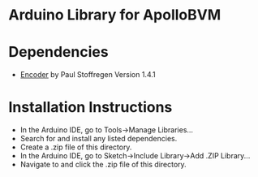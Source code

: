 # Arduino Library for ApolloBVM #

# Dependencies #
  * [Encoder](https://www.pjrc.com/teensy/td_libs_Encoder.html) by Paul Stoffregen Version 1.4.1
  
# Installation Instructions #
  * In the Arduino IDE, go to Tools->Manage Libraries...
  * Search for and install any listed dependencies.
  * Create a .zip file of this directory.
  * In the Arduino IDE, go to Sketch->Include Library->Add .ZIP Library...
  * Navigate to and click the .zip file of this directory.

